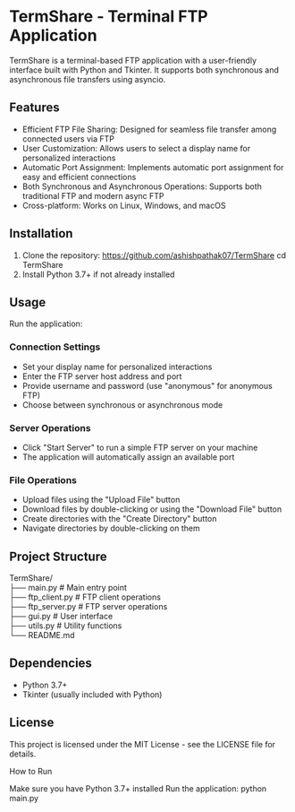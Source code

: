 # TermShare - Terminal FTP Application

TermShare is a terminal-based FTP application with a user-friendly interface built with Python and Tkinter. It supports both synchronous and asynchronous file transfers using asyncio.

## Features

- Efficient FTP File Sharing: Designed for seamless file transfer among connected users via FTP
- User Customization: Allows users to select a display name for personalized interactions
- Automatic Port Assignment: Implements automatic port assignment for easy and efficient connections
- Both Synchronous and Asynchronous Operations: Supports both traditional FTP and modern async FTP
- Cross-platform: Works on Linux, Windows, and macOS

## Installation

1. Clone the repository:
https://github.com/ashishpathak07/TermShare
cd TermShare
2. Install Python 3.7+ if not already installed



## Usage

Run the application:


### Connection Settings
- Set your display name for personalized interactions
- Enter the FTP server host address and port
- Provide username and password (use "anonymous" for anonymous FTP)
- Choose between synchronous or asynchronous mode

### Server Operations
- Click "Start Server" to run a simple FTP server on your machine
- The application will automatically assign an available port

### File Operations
- Upload files using the "Upload File" button
- Download files by double-clicking or using the "Download File" button
- Create directories with the "Create Directory" button
- Navigate directories by double-clicking on them

## Project Structure
TermShare/ <br>
 ├── main.py # Main entry point <br>
 ├── ftp_client.py # FTP client operations <br>
 ├── ftp_server.py # FTP server operations <br>
 ├── gui.py # User interface <br>
 ├── utils.py # Utility functions <br>
 └── README.md

## Dependencies

- Python 3.7+
- Tkinter (usually included with Python)

## License

This project is licensed under the MIT License - see the LICENSE file for details.

How to Run

Make sure you have Python 3.7+ installed
Run the application:
 python main.py




